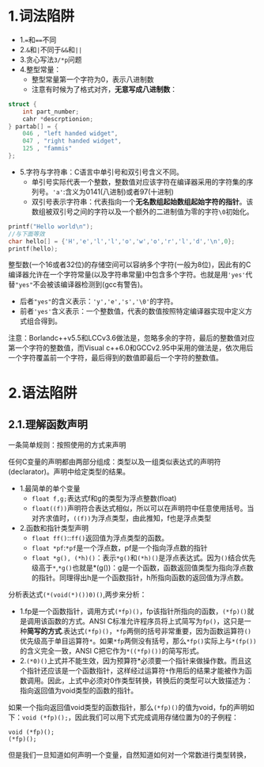 # 1.词法陷阱

* 1.`=`和`==`不同
* 2.`&`和`|`不同于`&&`和`||`
* 3.贪心写法`3/*p`问题
* 4.整型常量：
	* 整型常量第一个字符为0，表示八进制数
	* 注意有时候为了格式对齐，**无意写成八进制数**：

```c
struct {
	int part_number;
	cahr *descrptionion;
} partab[] = {
	046 , "left handed widget",
	047 , "right handed widget",
	125 , "fammis"
};
```
* 5.字符与字符串：C语言中单引号和双引号含义不同。
	* 单引号实际代表一个整数，整数值对应该字符在编译器采用的字符集的序列号。`'a'`:含义为0141(八进制)或者97(十进制)
	* 双引号表示字符串：代表指向一个**无名数组起始数组起始字符的指针**。该数组被双引号之间的字符以及一个额外的二进制值为零的字符`\0`初始化。

```c
printf("Hello world\n");
//与下面等效
char hello[] = {'H','e','l','l','o','w','o','r','l','d','\n',0};
printf(hello);
```

整型数(一个16或者32位)的存储空间可以容纳多个字符(一般为8位)，因此有的C编译器允许在一个字符常量(以及字符串常量)中包含多个字符。也就是用`'yes'`代替`"yes"`不会被该编译器检测到(gcc有警告)。

* 后者`"yes"`的含义表示：`'y','e','s','\0'`的字符。
* 前者`'yes'`含义表示：一个整数值，代表的数值按照特定编译器实现中定义方式组合得到。

注意：Borlandc++v5.5和LCCv3.6做法是，忽略多余的字符，最后的整数值对应第一个字符的整数值，而Visual c++6.0和GCCv2.95中采用的做法是，依次用后一个字符覆盖前一个字符，最后得到的数值即最后一个字符的整数值。

# 2.语法陷阱


## 2.1.理解函数声明
一条简单规则：按照使用的方式来声明

任何C变量的声明都由两部分组成：类型以及一组类似表达式的声明符(declarator)。声明中给定类型的结果。

* 1.最简单的单个变量
	* `float f,g;`表达式f和g的类型为浮点整数(float)
	* `float((f))`声明符合表达式相似，所以可以在声明符中任意使用括号。当对齐求值时，`((f))`为浮点类型，由此推知，f也是浮点类型
* 2.函数和指针类型声明
	* `float ff()`::`ff()`返回值为浮点类型的函数。
	* `float *pf`:`*pf`是一个浮点数，pf是一个指向浮点数的指针
	* `float *g(), (*h)()`：表示`*g()`和`(*h)()`是浮点表达式。因为`()`结合优先级高于`*`,`*g()`也就是*(g())：g是一个函数，函数返回值类型为指向浮点数的指针。同理得出h是一个函数指针，h所指向函数的返回值为浮点数。

分析表达式`(*(void(*)())0)()`,两步来分析：

* 1.fp是一个函数指针，调用方式`(*fp)()`，fp该指针所指向的函数，`(*fp)()`就是调用该函数的方式。ANSI C标准允许程序员将上式简写为`fp()`，这只是一种**简写的方式**.表达式`(*fp)()`，`*fp`两侧的括号非常重要，因为函数运算符`()`优先级高于单目运算符`*`。如果`*fp`两侧没有括号，那么`*fp()`实际上与`*(fp())`的含义完全一致，ANSI C把它作为`*((*fp)())`的简写形式。
* 2.`(*0)()`上式并不能生效，因为预算符*必须要一个指针来做操作数。而且这个指针还应该是一个函数指针，这样经过运算符`*`作用后的结果才能被作为函数调用。因此，上式中必须对0作类型转换，转换后的类型可以大致描述为：指向返回值为void类型的函数的指针。

如果一个指向返回值void类型的函数指针，那么`(*fp)()`的值为void，fp的声明如下：`void (*fp)();`，因此我们可以用下式完成调用存储位置为0的子例程：

```
void (*fp)();
(*fp)();
```

但是我们一旦知道如何声明一个变量，自然知道如何对一个常数进行类型转换，